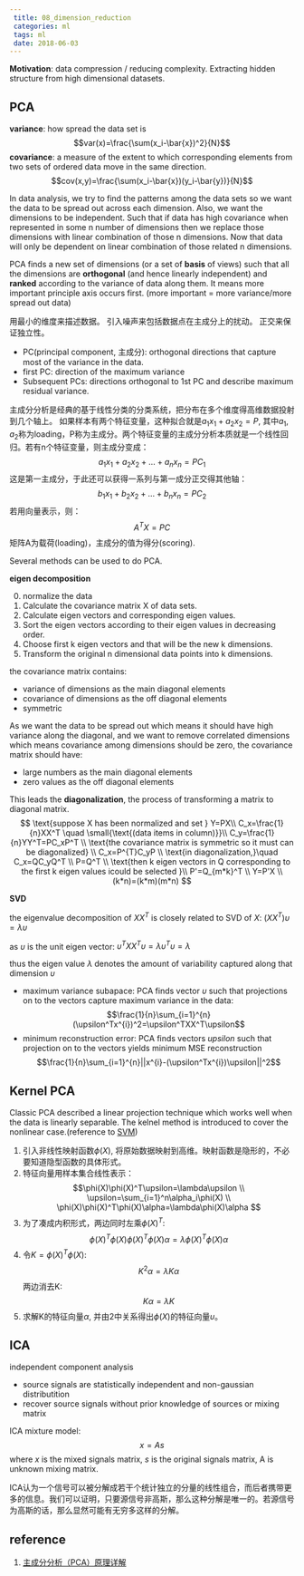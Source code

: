 ```yaml
---
 title: 08_dimension_reduction
 categories: ml
 tags: ml
 date: 2018-06-03
---
```


**Motivation**: data compression / reducing complexity. Extracting hidden structure from high dimensional datasets.

## PCA

**variance**: how spread the data set is
$$var(x)=\frac{\sum(x_i-\bar{x})^2}{N}$$
**covariance**: a measure of the extent to which corresponding elements from two sets of ordered data move in the same direction.
$$cov(x,y)=\frac{\sum(x_i-\bar{x})(y_i-\bar{y})}{N}$$

In data analysis, we try to find the patterns among the data sets so we want the data to be spread out across each dimension. Also, we want the dimensions to be independent. Such that if data has high covariance when represented in some n number of dimensions then we replace those dimensions with linear combination of those n dimensions. Now that data will only be dependent on linear combination of those related n dimensions.

PCA finds a new set of dimensions (or a set of **basis** of views) such that all the dimensions are **orthogonal** (and hence linearly independent) and **ranked** according to the variance of data along them. It means more important principle
axis occurs first. (more important = more variance/more spread out data)

用最小的维度来描述数据。 引入噪声来包括数据点在主成分上的扰动。 正交来保证独立性。

- PC(principal component, 主成分): orthogonal directions that capture most of the variance in the data.
- first PC: direction of the maximum variance
- Subsequent PCs: directions orthogonal to 1st PC and describe maximum residual variance.

主成分分析是经典的基于线性分类的分类系统，把分布在多个维度得高维数据投射到几个轴上。 如果样本有两个特征变量，这种拟合就是$a_1x_1+a_2x_2=P$, 其中$a_1,a_2$称为loading，P称为主成分。两个特征变量的主成分分析本质就是一个线性回归。若有n个特征变量，则主成分变成：
$$a_1x_1+a_2x_2+\dots+a_nx_n=PC_1$$
这是第一主成分，于此还可以获得一系列与第一成分正交得其他轴：
$$b_1x_1+b_2x_2+\dots+b_nx_n=PC_2$$
若用向量表示，则：
$$A^TX=PC$$
矩阵A为载荷(loading)，主成分的值为得分(scoring).

Several methods can be used to do PCA.

**eigen decomposition**

0. normalize the data
1. Calculate the covariance matrix X of data sets.
2. Calculate eigen vectors and corresponding eigen values.
3. Sort the eigen vectors according to their eigen values in decreasing order.
4. Choose first k eigen vectors and that will be the new k dimensions.
5. Transform the original n dimensional data points into k dimensions.

the covariance matrix contains:

- variance of dimensions as the main diagonal elements
- covariance of dimensions as the off diagonal elements
- symmetric

As we want the data to be spread out which means it should have high variance along the diagonal, and we want to remove correlated dimensions which means covariance among dimensions should be zero, the covariance matrix should have:

- large numbers as the main diagonal elements
- zero values as the off diagonal elements

This leads the **diagonalization**, the process of transforming a matrix to diagonal matrix.
$$
\text{suppose X has been normalized and set } Y=PX\\
C_x=\frac{1}{n}XX^T \quad \small{\text{(data items in column)}}\\
C_y=\frac{1}{n}YY^T=PC_xP^T  \\
\text{the covariance matrix is symmetric so it must can be diagonalized}  \\
C_x=P^{T}C_yP      \\
\text{in diagonalization,}\quad  C_x=QC_yQ^T \\
P=Q^T  \\
\text{then k eigen vectors in Q corresponding to the first k eigen values  icould be selected }\\
P'=Q_{m*k}^T  \\
Y=P'X   \\
(k*n)=(k*m)(m*n)
$$

**SVD**

the eigenvalue decomposition of $XX^T$ is closely related to SVD of $X$: $(XX^T)\upsilon=\lambda\upsilon$

as $\upsilon$ is the unit eigen vector: $\upsilon^TXX^T\upsilon=\lambda\upsilon^T\upsilon=\lambda$

thus the eigen value $\lambda$ denotes the amount of variability captured along that dimension $\upsilon$

- maximum variance subapace: PCA finds vector $\upsilon$ such that projections on to the vectors capture maximum variance in the data:
$$\frac{1}{n}\sum_{i=1}^{n}(\upsilon^Tx^{i})^2=\upsilon^TXX^T\upsilon$$
- minimum reconstruction error: PCA finds vectors $upsilon$ such that projection on to the vectors yields minimum MSE reconstruction
$$\frac{1}{n}\sum_{i=1}^{n}||x^{i}-(\upsilon^Tx^{i})\upsilon||^2$$


## Kernel PCA

Classic PCA described a linear projection technique which works well when the data is linearly separable. The kelnel method is introduced to cover the nonlinear case.(reference to [SVM](SVM.md))

1. 引入非线性映射函数$\phi(X)$, 将原始数据映射到高维。映射函数是隐形的，不必要知道隐型函数的具体形式。
2. 特征向量用样本集合线性表示：
$$\phi(X)\phi(X)^T\upsilon=\lambda\upsilon \\
\upsilon=\sum_{i=1}^n\alpha_i\phi(X)    \\
\phi(X)\phi(X)^T\phi(X)\alpha=\lambda\phi(X)\alpha
$$
3. 为了凑成内积形式，两边同时左乘$\phi(X)^T$:
$$\phi(X)^T\phi(X)\phi(X)^T\phi(X)\alpha=\lambda\phi(X)^T\phi(X)\alpha
$$
4. 令$K=\phi(X)^T\phi(X)$:
$$K^2\alpha=\lambda K\alpha$$
两边消去K:  
$$K\alpha=\lambda K$$
5. 求解K的特征向量$\alpha$, 并由2中关系得出$\phi(X)$的特征向量$\upsilon$。

## ICA

independent component analysis

- source signals are statistically independent and non-gaussian distributition
- recover source signals without prior knowledge of sources or mixing matrix

ICA mixture model:
$$x=As$$
where $x$ is the mixed signals matrix, $s$ is the original signals matrix, A is unknown mixing matrix.

ICA认为一个信号可以被分解成若干个统计独立的分量的线性组合，而后者携带更多的信息。我们可以证明，只要源信号非高斯，那么这种分解是唯一的。若源信号为高斯的话，那么显然可能有无穷多这样的分解。

## reference

1. [主成分分析（PCA）原理详解](https://blog.csdn.net/zhongkelee/article/details/44064401)
